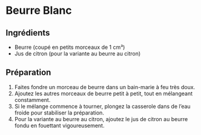 
# Beurre Blanc

## Ingrédients
- Beurre (coupé en petits morceaux de 1 cm³)
- Jus de citron (pour la variante au beurre au citron)

## Préparation
1. Faites fondre un morceau de beurre dans un bain-marie à feu très doux.
2. Ajoutez les autres morceaux de beurre petit à petit, tout en mélangeant constamment.
3. Si le mélange commence à tourner, plongez la casserole dans de l’eau froide pour stabiliser la préparation.
4. Pour la variante au beurre au citron, ajoutez le jus de citron au beurre fondu en fouettant vigoureusement.

